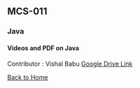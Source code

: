 ## MCS-011 
### Java

#### Videos and PDF on Java
Contributor : Vishal Babu [Google Drive Link](https://drive.google.com/folderview?id=0B9fvSqjenKUOUEc2TzFVbEJ0SkE)<br/>

[Back to Home](https://t1tan1um.github.io/GNOSIS/)
